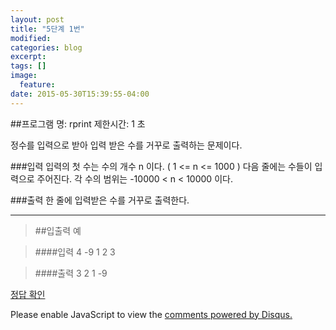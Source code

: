 ```yaml
---
layout: post
title: "5단계 1번"
modified:
categories: blog
excerpt:
tags: []
image:
  feature:
date: 2015-05-30T15:39:55-04:00
---
```


##프로그램 명: rprint 
제한시간: 1 초

정수를 입력으로 받아 입력 받은 수를 거꾸로 출력하는 문제이다. 

###입력
입력의 첫 수는 수의 개수 n 이다. ( 1 <= n <= 1000 ) 
다음 줄에는 수들이 입력으로 주어진다. 각 수의 범위는 -10000 < n < 10000 이다. 


###출력
한 줄에 입력받은 수를 거꾸로 출력한다. 

-------
> ##입출력 예

> ####입력
4
-9 1 2 3

> ####출력
3 2 1 -9

[정답 확인]

[정답 확인]: http://183.106.113.109/judgeonline/showmessage.php?pname=rprint

<div id="disqus_thread"></div>
<script type="text/javascript">
    /* * * CONFIGURATION VARIABLES * * */
    var disqus_shortname = 'junyoung0225';
    
    /* * * DON'T EDIT BELOW THIS LINE * * */
    (function() {
        var dsq = document.createElement('script'); dsq.type = 'text/javascript'; dsq.async = true;
        dsq.src = '//' + disqus_shortname + '.disqus.com/embed.js';
        (document.getElementsByTagName('head')[0] || document.getElementsByTagName('body')[0]).appendChild(dsq);
    })();
</script>
<noscript>Please enable JavaScript to view the <a href="https://disqus.com/?ref_noscript" rel="nofollow">comments powered by Disqus.</a></noscript>
